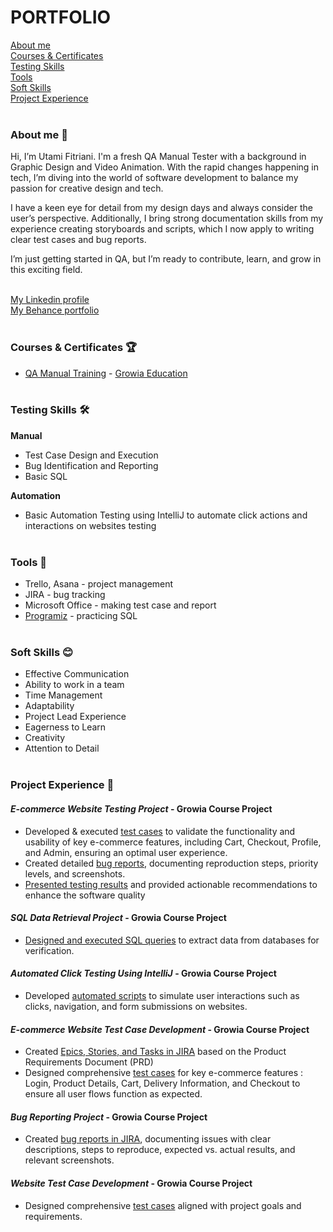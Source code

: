 # **PORTFOLIO**  
[About me](#about-me-)   
[Courses & Certificates](#courses--certificates-)  
[Testing Skills](#testing-skills-%EF%B8%8F)  
[Tools](#tools-)  
[Soft Skills](#soft-skills-)  
[Project Experience](#project-experience-) <br><br>

### **About me** 👋 

Hi, I’m Utami Fitriani. I'm a fresh QA Manual Tester with a background in Graphic Design and Video Animation. With the rapid changes happening in tech, I’m diving into the world of software development to balance my passion for creative design and tech. 

I have a keen eye for detail from my design days and always consider the user’s perspective. Additionally, I bring strong documentation skills from my experience creating storyboards and scripts, which I now apply to writing clear test cases and bug reports.  

I’m just getting started in QA, but I’m ready to contribute, learn, and grow in this exciting field. <br><br>

[My Linkedin profile](https://www.linkedin.com/in/utami-fitriani-hai/)  
[My Behance portfolio](https://www.behance.net/utamifitriani) <br><br>

### **Courses & Certificates** 🏆  
- [QA Manual Training](https://drive.google.com/file/d/1jGhKqerQ9DhjIhtLoSfgvr21Ru_nbQ6Q/view?usp=sharing) - [Growia Education](https://www.growia.education/id) <br><br>

### **Testing Skills** 🛠️  

**Manual**  
- Test Case Design and Execution
- Bug Identification and Reporting  
- Basic SQL  

**Automation**  
- Basic Automation Testing using IntelliJ to automate click actions and interactions on websites testing <br><br>
 
### **Tools** 🔧

- Trello, Asana - project management  
- JIRA - bug tracking  
- Microsoft Office - making test case and report  
- [Programiz](https://www.programiz.com/sql/online-compiler/) - practicing SQL <br><br>

### **Soft Skills** 😊  
- Effective Communication  
- Ability to work in a team  
- Time Management  
- Adaptability  
- Project Lead Experience    
- Eagerness to Learn
- Creativity
- Attention to Detail <br><br>

### **Project Experience** 💼    
#### *E-commerce Website Testing Project* - Growia Course Project   
- Developed & executed [test cases](https://docs.google.com/spreadsheets/d/1uFKrw4-T3RsDOnvgsl7DDw0m8DB8AsmHyHtbwImoZsQ/edit?usp=sharing) to validate the functionality and usability of key e-commerce features, including Cart, Checkout, Profile, and Admin, ensuring an optimal user experience.
- Created detailed [bug reports](https://docs.google.com/spreadsheets/d/1IaRvhgRtbnmFXz9q3u_c0G50vObty4rLjrzd6xgGz4A/edit?usp=sharing), documenting reproduction steps, priority levels, and screenshots.  
- [Presented testing results](https://docs.google.com/presentation/d/1i9l5yU-gLF10aep09EQTaR6fedF91brxiWAcKZuN4Ww/edit?usp=sharing) and provided actionable recommendations to enhance the software quality

#### *SQL Data Retrieval Project* - Growia Course Project  
- [Designed and executed SQL queries](https://docs.google.com/document/d/1uxX5emZ5ADJ2yhwom0hFO06aU71YXqXaEl4hLCBpYd4/edit?usp=sharing) to extract data from databases for verification.

#### *Automated Click Testing Using IntelliJ* - Growia Course Project  
- Developed [automated scripts](https://github.com/utami-fitriani/automated-click/tree/main) to simulate user interactions such as clicks, navigation, and form submissions on websites.

#### *E-commerce Website Test Case Development* - Growia Course Project   
- Created [Epics, Stories, and Tasks in JIRA](https://docs.google.com/document/d/1sSxCYu-tXcOBnrfDaSnpC5WGJ7-UuJJRkG69ptL7Kmc/edit?usp=sharing) based on the Product Requirements Document (PRD)
- Designed comprehensive [test cases](https://docs.google.com/spreadsheets/d/1TkRXDpIvogbG9wOBlk4cfwhr6UrLCMrFH9ZYATDB1MM/edit?usp=sharing) for key e-commerce features :  Login, Product Details, Cart, Delivery Information, and Checkout to ensure all user flows function as expected.   

#### *Bug Reporting Project* - Growia Course Project  
- Created [bug reports in JIRA](https://docs.google.com/document/d/1fvwTq4ZTgBoXLizvKVZmhdJr4uKBTtRTj5J5DfL8v6s/edit?usp=sharing), documenting issues with clear descriptions, steps to reproduce, expected vs. actual results, and relevant screenshots.  

#### *Website Test Case Development* - Growia Course Project  
- Designed comprehensive [test cases](https://docs.google.com/spreadsheets/d/1Ggrv6ZaToD1NFELWznfbKs36dLF719Y8cmK1VWsH4Ks/edit?usp=sharing) aligned with project goals and requirements.

 



<!---
utami-fitriani/utami-fitriani is a ✨ special ✨ repository because its `README.md` (this file) appears on your GitHub profile.
You can click the Preview link to take a look at your changes.
--->
